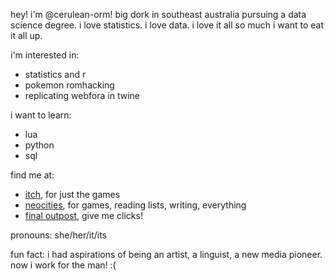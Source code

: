 hey! i'm @cerulean-orm! big dork in southeast australia pursuing a data science degree. i love statistics. i love data. i love it all so much i want to eat it all up.

i'm interested in:
- statistics and r
- pokemon romhacking
- replicating webfora in twine

i want to learn:
- lua
- python
- sql

find me at:
- [itch](https://ormulum.itch.io/), for just the games
- [neocities](https://ormulum.neocities.org/), for games, reading lists, writing, everything
- [final outpost](https://finaloutpost.net/visit/olmin), give me clicks!

pronouns: she/her/it/its

fun fact: i had aspirations of being an artist, a linguist, a new media pioneer. now i work for the man! :(
<!---
cerulean-orm/cerulean-orm is a ✨ special ✨ repository because its `README.md` (this file) appears on your GitHub profile.
You can click the Preview link to take a look at your changes.
--->

